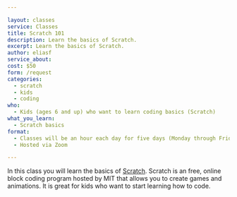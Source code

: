 ```yaml
---

layout: classes
service: Classes
title: Scratch 101
description: Learn the basics of Scratch.
excerpt: Learn the basics of Scratch.
author: eliasf
service_about: 
cost: $50
form: /request
categories:
  - scratch
  - kids
  - coding
who:
  - Kids (ages 6 and up) who want to learn coding basics (Scratch)
what_you_learn:
  - Scratch basics
format:
  - Classes will be an hour each day for five days (Monday through Friday)
  - Hosted via Zoom

---
```


In this class you will learn the basics of [Scratch](https://scratch.mit.edu/). Scratch is an free, online block coding program hosted by MIT that allows you to create games and animations. It is great for kids who want to start learning how to code.